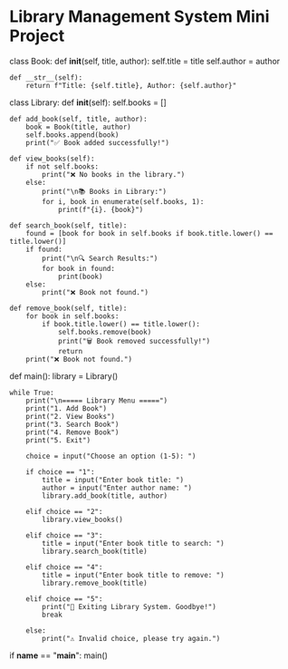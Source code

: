 # Library Management System Mini Project

class Book:
    def __init__(self, title, author):
        self.title = title
        self.author = author

    def __str__(self):
        return f"Title: {self.title}, Author: {self.author}"


class Library:
    def __init__(self):
        self.books = []

    def add_book(self, title, author):
        book = Book(title, author)
        self.books.append(book)
        print("✅ Book added successfully!")

    def view_books(self):
        if not self.books:
            print("❌ No books in the library.")
        else:
            print("\n📚 Books in Library:")
            for i, book in enumerate(self.books, 1):
                print(f"{i}. {book}")

    def search_book(self, title):
        found = [book for book in self.books if book.title.lower() == title.lower()]
        if found:
            print("\n🔍 Search Results:")
            for book in found:
                print(book)
        else:
            print("❌ Book not found.")

    def remove_book(self, title):
        for book in self.books:
            if book.title.lower() == title.lower():
                self.books.remove(book)
                print("🗑️ Book removed successfully!")
                return
        print("❌ Book not found.")


def main():
    library = Library()

    while True:
        print("\n===== Library Menu =====")
        print("1. Add Book")
        print("2. View Books")
        print("3. Search Book")
        print("4. Remove Book")
        print("5. Exit")

        choice = input("Choose an option (1-5): ")

        if choice == "1":
            title = input("Enter book title: ")
            author = input("Enter author name: ")
            library.add_book(title, author)

        elif choice == "2":
            library.view_books()

        elif choice == "3":
            title = input("Enter book title to search: ")
            library.search_book(title)

        elif choice == "4":
            title = input("Enter book title to remove: ")
            library.remove_book(title)

        elif choice == "5":
            print("👋 Exiting Library System. Goodbye!")
            break

        else:
            print("⚠️ Invalid choice, please try again.")


if __name__ == "__main__":
    main()
